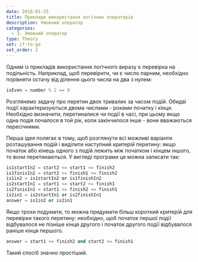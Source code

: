 ```yaml
---
date: 2018-01-25
title: Приклади використання логічних операторів
description: Умовний оператор
categories:
  - 3. Умовний оператор
type: Theory
set: if-to-go
set_order: 2
---
```


Одним із прикладів використання логічного виразу є перевірка на подільність. Наприклад, щоб перевірити, чи є число парним, необхідно порівняти остачу від ділення цього числа на два з нулем:

```python
isEven = number % 2 == 0
```

Розглянемо задачу про перетин двох тривалих за часом подій. Обидві події характеризуються двома числами - роками початку і кінця. Необхідно визначити, перетиналися чи події в часі, при цьому якщо одна подія почалося в той рік, коли закінчилося інше - вони вважаються пересічними.

Перша ідея полягає в тому, щоб розглянути всі можливі варіанти розташування подій і виділити наступний критерій перетину: якщо початок або кінець одного з подій лежить між початком і кінцем іншого, то вони перетинаються. У вигляді програми це можна записати так:

```python
is1startIn2 = start2 <= start1 <= finish2
is1finisIn2 = start2 <= finish1 <= finish2
is1in2 = is1startIn2 or is1finishIn2
is2startIn1 = start1 <= start2 <= finish1
is2finisIn1 = start1 <= finish2 <= finish1
is2in1 = is2startIn1 or is2finishIn1
answer = is1in2 or is2in1
```

Якщо трохи подумати, то можна придумати більш короткий критерій для перевірки такого перетину: необхідно, щоб початок першої події відбувалося не пізніше кінця другого і початок другого події відбувалося раніше кінця першого.

```python
answer = start1 <= finish2 and start2 <= finish1
```

Такий спосіб значно простіший.